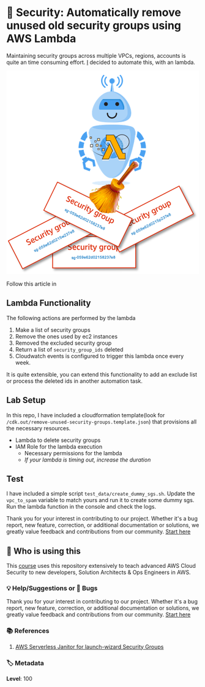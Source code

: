 
# 👮 Security: Automatically remove unused old security groups using AWS Lambda

Maintaining security groups across multiple VPCs, regions, accounts is quite an time consuming effort. [I][899] decided to automate this, with an lambda.

![Automatically removed unused old security groups](images/miztiik_automatically_remove_security_groups.png)

Follow this article in **[][101]**

## Lambda Functionality

The following actions are performed by the lambda

1. Make a list of security groups
1. Remove the ones used by ec2 instances
1. Removed the excluded security group
1. Return a list of `security_group_ids` deleted
1. Cloudwatch events is configured to trigger this lambda once every week.

It is quite extensible, you can extend this functionality to add an exclude list or process the deleted ids in another automation task.

## Lab Setup

  In this repo, I have included a cloudformation template(look for `/cdk.out/remove-unused-security-groups.template.json`) that provisions all the necessary resources.

- Lambda to delete security groups
- IAM Role for the lambda execution
  - Necessary permissions for the lambda
  - _If your lambda is timing out, increase the duration_

## Test

I have included a simple script `test_data/create_dummy_sgs.sh`. Update the `vpc_to_spam` variable to match yours and run it to create some dummy sgs. Run the lambda function in the console and check the logs.

Thank you for your interest in contributing to our project. Whether it's a bug report, new feature, correction, or additional documentation or solutions, we greatly value feedback and contributions from our community. [Start here][200]

## 📌 Who is using this

This  [course][101] uses this repository extensively to teach advanced AWS Cloud Security to new developers, Solution Architects & Ops Engineers in AWS.

### 💡 Help/Suggestions or 🐛 Bugs

Thank you for your interest in contributing to our project. Whether it's a bug report, new feature, correction, or additional documentation or solutions, we greatly value feedback and contributions from our community. [Start here][200]

### 📚 References

1. [AWS Serverless Janitor for launch-wizard Security Groups][1]

### 🏷️ Metadata

**Level**: 100

[1]: https://github.com/miztiik/serverless-janitor-for-security-groups

[101]: https://www..com/course/aws-cloud-security-proactive-way/?referralCode=71DC542AD4481309A441

[200]: https://github.com/miztiik/dev-sec-ops/issues

[899]: https://www..com/user/n-kumar/

